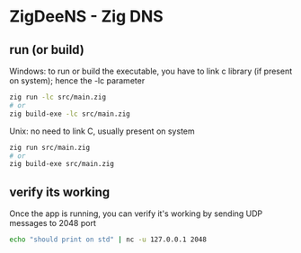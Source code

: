 # ZigDeeNS - Zig DNS

## run (or build)
Windows: to run or build the executable, you have to link c library (if present on system); hence the -lc parameter
```bash
zig run -lc src/main.zig
# or
zig build-exe -lc src/main.zig
````
Unix: no need to link C, usually present on system
```bash
zig run src/main.zig
# or
zig build-exe src/main.zig
````

## verify its working
Once the app is running, you can verify it's working by sending UDP messages to 2048 port
```bash
echo "should print on std" | nc -u 127.0.0.1 2048
```
